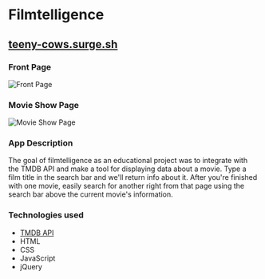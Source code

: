 # Filmtelligence
## [teeny-cows.surge.sh](http://teeny-cows.surge.sh)  

### Front Page  
![Front Page](https://i.imgur.com/BOmkfHC.png)

### Movie Show Page
![Movie Show Page](https://i.imgur.com/yitHTVO.png)

### App Description
The goal of filmtelligence as an educational project was to integrate with the TMDB API and make a tool for displaying data about a movie. Type a film title in the search bar and we'll return info about it. After you're finished with one movie, easily search for another right from that page using the search bar above the current movie's information.

### Technologies used
- [TMDB API](https://www.themoviedb.org/documentation/api)
- HTML
- CSS
- JavaScript
- jQuery
